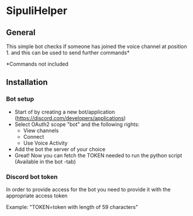 # SipuliHelper

## General
This simple bot checks if someone has joined the voice channel at position 1. and this can be used to send further commands*

*Commands not included

## Installation
### Bot setup
* Start of by creating a new bot/application (https://discord.com/developers/applications)
* Select OAuth2 scope "bot" and the following rights:
    * View channels
    * Connect
    * Use Voice Activity
* Add the bot the server of your choice
* Great! Now you can fetch the TOKEN needed to run the python script (Available in the bot -tab)

### Discord bot token
In order to provide access for the bot you need to provide it with the appropriate access token 

Example: "TOKEN=token with length of 59 characters"